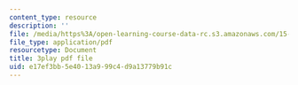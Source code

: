 ```yaml
---
content_type: resource
description: ''
file: /media/https%3A/open-learning-course-data-rc.s3.amazonaws.com/15-401-finance-theory-i-fall-2008/e17ef3bb5e4013a999c4d9a13779b91c_yrmqYNvvIzs.pdf
file_type: application/pdf
resourcetype: Document
title: 3play pdf file
uid: e17ef3bb-5e40-13a9-99c4-d9a13779b91c
---
```

